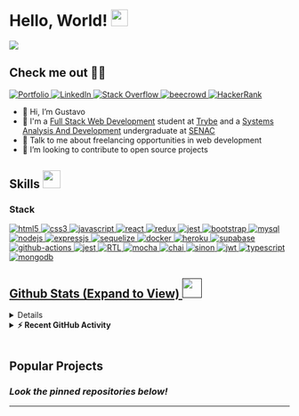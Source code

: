 <h1>
  Hello, World!
  <img src = "https://raw.githubusercontent.com/MartinHeinz/MartinHeinz/master/wave.gif" width = "30">
</h1>

<p align='center'></p>

<p>
  <a href="https://github.com/DenverCoder1/readme-typing-svg">
    <img src="https://readme-typing-svg.herokuapp.com?&font=IBM+Plex+Sans&color=abcdef&size=20&lines=Welcome+to+my+GitHub+Profile!;I'm+a+Fullstack+Developer" />
  </a>
</p>

<h2>Check me out 👩‍💻</h2>
  <a href="https://unamednada.github.io" target="_blank">
    <img alt="Portfolio" src="https://img.shields.io/badge/-Portfolio-000000?style=for-the-badge&logo=&logoColor=white">
  </a>
  <a href="https://www.linkedin.com/in/unamednada/" target="_blank">
    <img alt="LinkedIn" src="https://img.shields.io/badge/LinkedIn-0077B5?style=for-the-badge&logo=linkedin&logoColor=white">
  </a>   
  <a href="https://stackoverflow.com/users/16335018/unamednada" target="_blank">
    <img alt="Stack Overflow" src="https://img.shields.io/badge/Stack_Overflow-FE7A16?style=for-the-badge&logo=stack-overflow&logoColor=white">
  </a>  
  <a href="https://www.beecrowd.com.br/judge/en/profile/559102" target="_blank">
    <img alt="beecrowd" src="https://img.shields.io/badge/beecrowd-A020F0?style=for-the-badge">
  </a>  
  <a href="https://www.hackerrank.com/dias_gustavo_di1/hackos" target="_blank">
    <img alt="HackerRank" src="https://img.shields.io/badge/-Hackerrank-2EC866?style=for-the-badge&logo=HackerRank&logoColor=white">
  </a>

<p align='center'></p>

- 👋 Hi, I’m Gustavo
- 💼 I'm a <a href="https://www.betrybe.com/formacao-desenvolvimento-web">Full Stack Web Development</a> student at <a href="https://www.betrybe.com/">Trybe</a> and a <a href="https://en.wikipedia.org/wiki/Systems_analysis">Systems Analysis And Development</a> undergraduate at <a href="https://www.senac.br/">SENAC</a>
- 💬 Talk to me about freelancing opportunities in web development
- 👯 I’m looking to contribute to open source projects

<!-- - 🤖 Contributor of -->

<h2>
  Skills
  <img src = "https://media2.giphy.com/media/QssGEmpkyEOhBCb7e1/giphy.gif?cid=ecf05e47a0n3gi1bfqntqmob8g9aid1oyj2wr3ds3mg700bl&rid=giphy.gif" width = "32">
</h2>

<h3>Stack</h3>
  <a href="" target="_blank"> 
    <img alt="html5" src="https://img.shields.io/badge/html_5-E34F26?style=for-the-badge&logo=html5&logoColor=white">
  </a>
  <a href="" target="_blank">
  <img alt="css3" src="https://img.shields.io/badge/css_3-1572B6?style=for-the-badge&logo=css3&logoColor=white">
  </a>
  <a href="" target="_blank">
  <img alt="javascript" src="https://img.shields.io/badge/javascript-F7DF1E?style=for-the-badge&logo=javascript&logoColor=black">
  </a>
  <a href="" target="_blank">
  <img alt="react" src="https://img.shields.io/badge/react-61DAFB?style=for-the-badge&logo=react&logoColor=black">
  </a>
  <a href="" target="_blank">
  <img alt="redux" src="https://img.shields.io/badge/redux-764ABC?style=for-the-badge&logo=redux&logoColor=white">
  </a>
  <a href="" target="_blank">
  <img alt="jest" src="https://img.shields.io/badge/Context api-C21325?style=for-the-badge">
  </a>
  <a href="" target="_blank">
  <img alt="bootstrap" src="https://img.shields.io/badge/Bootstrap-563D7C?style=for-the-badge&logo=bootstrap&logoColor=white">
  </a>
  <a href="" target="_blank">
    <img alt="mysql" src="https://img.shields.io/badge/MySQL-005C84?style=for-the-badge&logo=mysql&logoColor=white">
  </a>
  <a href="" target="_blank">
    <img alt="nodejs" src="https://img.shields.io/badge/Node.js-339933?style=for-the-badge&logo=nodedotjs&logoColor=white">
  </a>
  <a href="" target="_blank">
    <img alt="expressjs" src="https://img.shields.io/badge/Express.js-000000?style=for-the-badge&logo=express&logoColor=white">
  </a>
  <a href="" target="_blank">
    <img alt="sequelize" src="https://img.shields.io/badge/Sequelize-52B0E7?style=for-the-badge&logo=Sequelize&logoColor=white">
  </a>
  <a href="" target="_blank">
    <img alt="docker" src="https://img.shields.io/badge/Docker-2CA5E0?style=for-the-badge&logo=docker&logoColor=white">
  </a>
  <a href="" target="_blank">
    <img alt="heroku" src="https://img.shields.io/badge/Heroku-430098?style=for-the-badge&logo=heroku&logoColor=white">
  </a>
  <a href="" target="_blank">
    <img alt="supabase" src="https://img.shields.io/badge/Supabase-181818?style=for-the-badge&logo=supabase&logoColor=white">
  </a>
  <a href="" target="_blank">
    <img alt="github-actions" src="https://img.shields.io/badge/GitHub_Actions-2088FF?style=for-the-badge&logo=github-actions&logoColor=white">
  </a>
  <a href="" target="_blank">
    <img alt="jest" src="https://img.shields.io/badge/jest-C21325?style=for-the-badge&logo=jest&logoColor=white">
  </a>
  <a href="" target="_blank">
    <img alt="RTL" src="https://img.shields.io/badge/RTL-FF0000?style=for-the-badge">
  </a>
  <a href="" target="_blank">
    <img alt="mocha" src="https://img.shields.io/badge/Mocha-8D6748?style=for-the-badge&logo=Mocha&logoColor=white">
  </a>
  <a href="" target="_blank">
    <img alt="chai" src="https://img.shields.io/badge/chai-A30701?style=for-the-badge&logo=chai&logoColor=white">
  </a>
  <a href="" target="_blank">
    <img alt="sinon" src="https://img.shields.io/badge/sinon.js-90EE90?style=for-the-badge">
  </a>
  <a href="" target="_blank">
    <img alt="jwt" src="https://img.shields.io/badge/JWT-000000?style=for-the-badge&logo=JSON%20web%20tokens&logoColor=white">
  </a>
  <a href="" target="_blank">
    <img alt="typescript" src="https://img.shields.io/badge/TypeScript-FFFFFF?style=for-the-badge&logo=Typescript&logoColor=blue"
  </a>
  <a href="" target="_blank">
    <img alt="mongodb" src="https://img.shields.io/badge/MongoDB-228C22?style=for-the-badge&logo=Mongodb&logoColor=white"
  </a>

   <!-- <a href="" target="_blank">
    <img alt="agile methodology" src="https://img.shields.io/badge/agile_methodology-239120?style=for-the-badge">
   </a>
   <a href="" target="_blank">
    <img alt="scrum" src="https://img.shields.io/badge/scrum-1572B6?style=for-the-badge">
  </a>
  <a href="" target="_blank">
    <img alt="kanban" src="https://img.shields.io/badge/kanban-CC2927?style=for-the-badge">
  </a>
    -->

   <!-- <a href="https://opencv.org/" target="_blank">
    <img alt="OpenCV" src="https://img.shields.io/badge/OpenCV-27338e?style=for-the-badge&logo=OpenCV&logoColor=white">
  </a>
   <a href="https://www.selenium.dev/" target="_blank">
    <img alt="Selenium" src="https://img.shields.io/badge/Selenium-43B02A?style=for-the-badge&logo=Selenium&logoColor=white">
  </a>
   <a href="https://jupyter.org/" target="_blank">
    <img alt="Jupyter" src="https://img.shields.io/badge/Jupyter-F37626.svg?&style=for-the-badge&logo=Jupyter&logoColor=white">
  </a>
<a href="https://www.heroku.com/"><img alt="Heroku" src="https://img.shields.io/badge/Heroku-430098?style=for-the-badge&logo=heroku&logoColor=white"></a>
<a href="https://www.docker.com/"><img alt="Docker" src="https://img.shields.io/badge/Docker-2CA5E0?style=for-the-badge&logo=docker&logoColor=white"></a>
<a href="https://www.flask.com/"><img alt="Flask" src="https://img.shields.io/badge/Flask-000000?style=for-the-badge&logo=flask&logoColor=white"></a> -->

<h2> Github Stats (Expand to View) <img src = "https://i.pinimg.com/originals/65/c4/f4/65c4f452571be1261e9c623f7da488ac.gif" width = "35"> </h2>

<details> 
  <summary><b>💻 GitHub Profile Stats</b></summary>
  <br/>
  <p align="center">
    <a href="https://github.com/unamednada/github-readme-stats"><img alt="Unamednada's Github Stats" src="https://github-readme-stats.vercel.app/api?username=unamednada&&custom_title=Gustavo's%20Github%20Stats&show_icons=true&count_private=true&theme=algolia" height="192px"/></a>
<br/>
  &nbsp;
	  <img src="https://github-readme-stats.vercel.app/api/top-langs?username=unamednada&show_icons=true&locale=en&layout=compact&theme=algolia" alt="unamednada" height="192px"/>
  <br/>
  </p>
</details>


<details>
  <summary><b>⚡ Recent GitHub Activity</b></summary>
  <br/>
   <a href="https://github.com/unamednada"><img alt="Unamednada's Activity Graph" src="https://activity-graph.herokuapp.com/graph?username=unamednada&custom_title=Gustavo's%20Contribution%20Graph&theme=react-dark" /></a>
  <br/>

</details>

<br/>

## Popular Projects
<h3><em>Look the pinned repositories below!</em></h3>

----------------------------------------------------------------------
